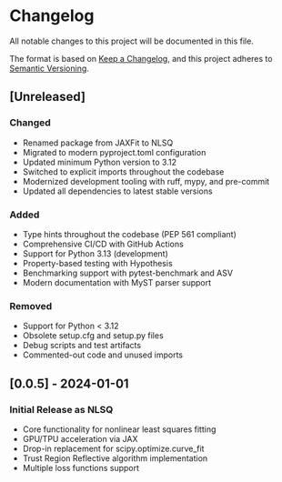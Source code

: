 # Changelog

All notable changes to this project will be documented in this file.

The format is based on [Keep a Changelog](https://keepachangelog.com/en/1.1.0/),
and this project adheres to [Semantic Versioning](https://semver.org/spec/v2.0.0.html).

## [Unreleased]

### Changed
- Renamed package from JAXFit to NLSQ
- Migrated to modern pyproject.toml configuration
- Updated minimum Python version to 3.12
- Switched to explicit imports throughout the codebase
- Modernized development tooling with ruff, mypy, and pre-commit
- Updated all dependencies to latest stable versions

### Added
- Type hints throughout the codebase (PEP 561 compliant)
- Comprehensive CI/CD with GitHub Actions
- Support for Python 3.13 (development)
- Property-based testing with Hypothesis
- Benchmarking support with pytest-benchmark and ASV
- Modern documentation with MyST parser support

### Removed
- Support for Python < 3.12
- Obsolete setup.cfg and setup.py files
- Debug scripts and test artifacts
- Commented-out code and unused imports

## [0.0.5] - 2024-01-01

### Initial Release as NLSQ
- Core functionality for nonlinear least squares fitting
- GPU/TPU acceleration via JAX
- Drop-in replacement for scipy.optimize.curve_fit
- Trust Region Reflective algorithm implementation
- Multiple loss functions support
